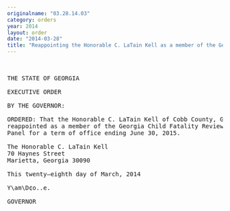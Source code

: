 ```yaml
---
originalname: "03.28.14.03"
category: orders
year: 2014
layout: order
date: "2014-03-28"
title: "Reappointing the Honorable C. LaTain Kell as a member of the Georgia Child Fatality Review Panel"
---
```

<pre>
 

THE STATE OF GEORGIA

EXECUTIVE ORDER

BY THE GOVERNOR:

ORDERED: That the Honorable C. LaTain Kell of Cobb County, Georgia, is
reappointed as a member of the Georgia Child Fatality Review
Panel for a term of office ending June 30, 2015.

The Honorable C. LaTain Kell
70 Haynes Street
Marietta, Georgia 30090

This twenty—eighth day of March, 2014

Y\am\D¢o..e.

GOVERNOR

</pre>
